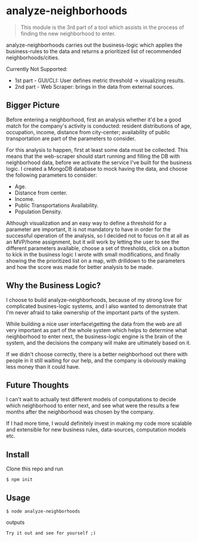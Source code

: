 # analyze-neighborhoods

> This module is the 3rd part of a tool which assists in the process of finding the new neighborhood to enter.

analyze-neighborhoods carries out the business-logic which applies the business-rules to the data and returns 
a prioritized list of recommended neighborhoods/cities.

Currently Not Supported:
- 1st part - GUI/CLI: User defines metric threshold -> visualizing results.
- 2nd part - Web Scraper: brings in the data from external sources.


## Bigger Picture
Before entering a neighborhood, first an analysis whether it'd be a good match for
the company's activity is conducted: resident distributions of age, occupation,
income, distance from city-center; availability of public transportation are part of the parameters to consider.

For this analysis to happen, first at least some data must be collected. 
This means that the web-scraper should start running and filling the DB with neighborhood data, 
before we activate the service I've built for the business logic.
I created a MongoDB database to mock having the data, and choose the following parameters to consider:
- Age.
- Distance from center.
- Income.
- Public Transportations Availability.
- Population Density.


Although visualization and an easy way to define a threshold for a parameter are important, It is not mandatory to have in order
for the successful operation of the analysis, so I decided not to focus on it at all as an MVP/home assignment, 
but it will work by letting the user to see the different parameters available, choose a set of thresholds, 
click on a button to kick in the business logic I wrote with small modifications, and finally showing the the prioritized 
list on a map, with drilldown to the parameters and how the score was made for better analysis to be made.


## Why the Business Logic?
I choose to build analyze-neighborhoods, because of my strong love for complicated busines-logic systems, and I
also wanted to demonstrate that I'm never afraid to take ownership of the important parts of the system.


While building a nice user interface\getting the data from the web are all very important as part of the whole
system which helps to determine what neighborhood to enter next, the business-logic engine is the 
brain of the system, and the decisions the company will make are ultimately based on it.

If we didn't choose correctly, there is a better neighborhood out there with people in it still waiting for our 
help, and the company is obviously making less money than it could have.

## Future Thoughts
I can't wait to actually test different models of computations to decide which neighborhood to enter next, and
see what were the results a few months after the neighborhood was chosen by the company.

If I had more time, I would definitely invest in making my code more scalable and extensible for new business
rules, data-sources, computation models etc.


## Install

Clone this repo and run

```
$ npm init
```


## Usage

```
$ node analyze-neighborhoods
```

outputs

```
Try it out and see for yourself ;)
```
